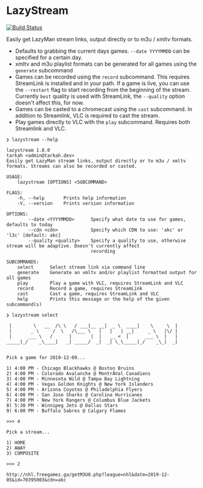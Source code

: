 # LazyStream
[![Build Status](https://dev.azure.com/tarkah/lazystream/_apis/build/status/tarkah.lazystream?branchName=master)](https://dev.azure.com/tarkah/lazystream/_build/latest?definitionId=11&branchName=master)

Easily get LazyMan stream links, output directly or to m3u / xmltv formats.

- Defaults to grabbing the current days games. `--date YYYYMMDD` can be specified for a certain day. 
- xmltv and m3u playlist formats can be generated for all games using the `generate` subcommand
- Games can be recorded using the `record` subcommand. This requires StreamLink is installed and in your path. If a game is live, you can use the `--restart` flag to start recording from the beginning of the stream. Currently `best` quality is used with StreamLink, the `--quality` option doesn't affect this, for now.
- Games can be casted to a chromecast using the `cast` subcommand. In addition to Streamlink, VLC is required to cast the stream.
- Play games directly to VLC with the `play` subcommand. Requires both Streamlink and VLC.

```
❯ lazystream --help

lazystream 1.8.0
tarkah <admin@tarkah.dev>
Easily get LazyMan stream links, output directly or to m3u / xmltv formats. Streams can also be recorded or casted.

USAGE:
    lazystream [OPTIONS] <SUBCOMMAND>

FLAGS:
    -h, --help       Prints help information
    -V, --version    Prints version information

OPTIONS:
        --date <YYYYMMDD>      Specify what date to use for games, defaults to today
        --cdn <cdn>            Specify which CDN to use: 'akc' or 'l3c' [default: akc]
        --quality <quality>    Specify a quality to use, otherwise stream will be adaptive. Doesn't currently affect
                               recording

SUBCOMMANDS:
    select      Select stream link via command line
    generate    Generate an xmltv and/or playlist formatted output for all games
    play        Play a game with VLC, requires StreamLink and VLC
    record      Record a game, requires StreamLink
    cast        Cast a game, requires StreamLink and VLC
    help        Prints this message or the help of the given subcommand(s)

❯ lazystream select

 |        \   __  /\ \   / ___|__ __|  _ \  ____|    \     \  | 
 |       _ \     /  \   /\___ \   |   |   | __|     _ \   |\/ | 
 |      ___ \   /      |       |  |   __ <  |      ___ \  |   | 
_____|_/    _\____|   _| _____/  _|  _| \_\_____|_/    _\_|  _| 


Pick a game for 2019-12-09...

1) 4:00 PM - Chicago Blackhawks @ Boston Bruins
2) 4:00 PM - Colorado Avalanche @ MontrÃ©al Canadiens
3) 4:00 PM - Minnesota Wild @ Tampa Bay Lightning
4) 4:00 PM - Vegas Golden Knights @ New York Islanders
5) 4:00 PM - Arizona Coyotes @ Philadelphia Flyers
6) 4:00 PM - San Jose Sharks @ Carolina Hurricanes
7) 4:00 PM - New York Rangers @ Columbus Blue Jackets
8) 5:30 PM - Winnipeg Jets @ Dallas Stars
9) 6:00 PM - Buffalo Sabres @ Calgary Flames

>>> 4

Pick a stream...

1) HOME
2) AWAY
3) COMPOSITE

>>> 2

http://nhl.freegamez.ga/getM3U8.php?league=nhl&date=2019-12-05&id=70395003&cdn=akc
```